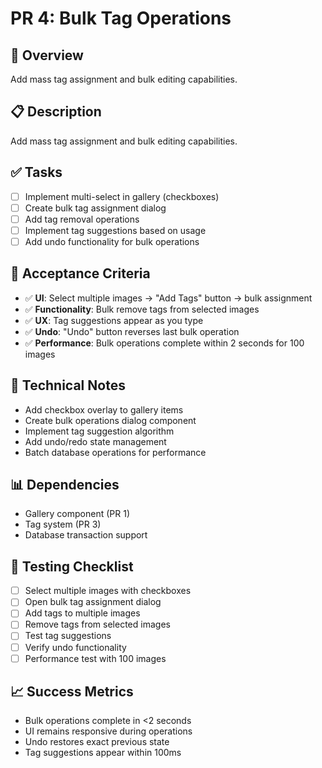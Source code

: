 # PR 4: Bulk Tag Operations

## 🎯 **Overview**
Add mass tag assignment and bulk editing capabilities.

## 📋 **Description**
Add mass tag assignment and bulk editing capabilities.

## ✅ **Tasks**
- [ ] Implement multi-select in gallery (checkboxes)
- [ ] Create bulk tag assignment dialog
- [ ] Add tag removal operations
- [ ] Implement tag suggestions based on usage
- [ ] Add undo functionality for bulk operations

## 🧪 **Acceptance Criteria**
- ✅ **UI**: Select multiple images → "Add Tags" button → bulk assignment
- ✅ **Functionality**: Bulk remove tags from selected images
- ✅ **UX**: Tag suggestions appear as you type
- ✅ **Undo**: "Undo" button reverses last bulk operation
- ✅ **Performance**: Bulk operations complete within 2 seconds for 100 images

## 🔧 **Technical Notes**
- Add checkbox overlay to gallery items
- Create bulk operations dialog component
- Implement tag suggestion algorithm
- Add undo/redo state management
- Batch database operations for performance

## 📊 **Dependencies**
- Gallery component (PR 1)
- Tag system (PR 3)
- Database transaction support

## 🧪 **Testing Checklist**
- [ ] Select multiple images with checkboxes
- [ ] Open bulk tag assignment dialog
- [ ] Add tags to multiple images
- [ ] Remove tags from selected images
- [ ] Test tag suggestions
- [ ] Verify undo functionality
- [ ] Performance test with 100 images

## 📈 **Success Metrics**
- Bulk operations complete in <2 seconds
- UI remains responsive during operations
- Undo restores exact previous state
- Tag suggestions appear within 100ms
